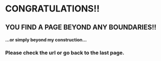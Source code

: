# CONGRATULATIONS!! 

## YOU FIND A PAGE BEYOND ANY BOUNDARIES!!

#### ...or simply beyond my construction...

### Please check the url or go back to the last page.
